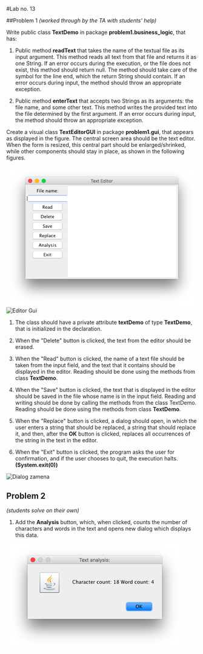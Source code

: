 #Lab no. 13

##Problem 1
*(worked through by the TA with students' help)*

Write public class **TextDemo** in package **problem1.business_logic**, that has:

1. Public method **readText** that takes the name of the textual file as its input argument. This method
reads all text from that file and returns it as one String. If an error occurs during the execution,
or the file does not exist, this method should return null. The method should take care of the symbol
for the line end, which the return String should contain. If an error occurs during input, the method should throw an appropriate exception.

2. Public method **enterText** that accepts two Strings as its arguments: the file name, and some other text.
This method writes the provided text into the file determined by the first argument. If an error occurs during input, the method should throw an appropriate exception.

Create a visual class **TextEditorGUI** in package **problem1.gui**, that appears as displayed in the figure.
The central screen area should be the text editor. When the form is resized, this central part should be enlarged/shrinked, while other components should stay in place, as shown in the following figures.

![Editor Gui](../images/editor-gui1.png)
![Editor Gui](../images/editor-gui2.png)

1. The class should have a private attribute **textDemo** of type **TextDemo**, that is initialized in the declaration.

2. When the "Delete" button is clicked, the text from the editor should be erased.

3. When the "Read" button is clicked, the name of a text file should be taken from the input field, and the
text that it contains should be displayed in the editor. Reading should be done using the methods from
class **TextDemo**.

4. When the "Save" button is clicked, the text that is displayed in the editor should be saved in the file whose
name is in the input field. Reading and writing should be done by calling the methods from the class TextDemo.
Reading should be done using the methods from
class **TextDemo**.

5. When the "Replace" button is clicked, a dialog should open, in which the user enters a string that
should be replaced, a string that should replace it, and then, after the **OK** button is clicked, replaces
all occurrences of the string in the text in the editor.

6. When the "Exit" button is clicked, the program asks the user for confirmation, and if the user chooses to quit, the execution halts. **(System.exit(0))**

![Dialog zamena](../images/replace-dialog.png)

## Problem 2
*(students solve on their own)*

1. Add the **Analysis** button, which, when clicked, counts the number of characters and words in the text and opens new dialog which displays this data.

![Dialog analiza](../images/analysis.png)